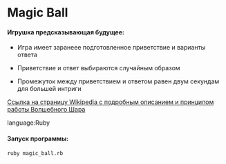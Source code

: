 <h1>Magic Ball</h1>

<h4> Игрушка предсказывающая будущее:</h4><p>
 	<ul type="square"> 
    <li>Игра имеет заранеее подготовленное приветствие и варианты ответа <p></li>
  <li><p>Приветствие и ответ выбираются случайным образом<p></li>
  <li><p>Промежуток между приветствием и ответом равен двум секундам для большей интриги<p></li>
</ul>

  
<a href="https://ru.wikipedia.org/wiki/Magic_8_ball">Ссылка на страницу Wikipedia с подробным описанием и принципом работы Волшебного Шара</a>
  
<p>language:Ruby
  
  
  <h4>Запуск программы: <p></h4>
    
  </h6>

`ruby magic_ball.rb`

  </h6>
